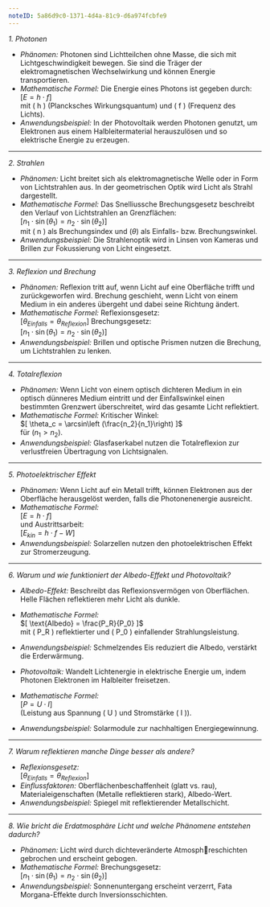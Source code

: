 ```yaml
---
noteID: 5a86d9c0-1371-4d4a-81c9-d6a974fcbfe9
---
```

*1. Photonen*

- *Phänomen:* Photonen sind Lichtteilchen ohne Masse, die sich mit Lichtgeschwindigkeit bewegen. Sie sind die Träger der elektromagnetischen Wechselwirkung und können Energie transportieren.
- *Mathematische Formel:* Die Energie eines Photons ist gegeben durch:  
  $[ E = h \cdot f ]$  
  mit \( h \) (Plancksches Wirkungsquantum) und \( f \) (Frequenz des Lichts).
- *Anwendungsbeispiel:* In der Photovoltaik werden Photonen genutzt, um Elektronen aus einem Halbleitermaterial herauszulösen und so elektrische Energie zu erzeugen.

---

*2. Strahlen*

- *Phänomen:* Licht breitet sich als elektromagnetische Welle oder in Form von Lichtstrahlen aus. In der geometrischen Optik wird Licht als Strahl dargestellt.
- *Mathematische Formel:* Das Snelliussche Brechungsgesetz beschreibt den Verlauf von Lichtstrahlen an Grenzflächen:  
  $[ n_1 \cdot \sin (\theta_1) = n_2 \cdot \sin (\theta_2) ]$  
  mit \( n \) als Brechungsindex und $( \theta )$ als Einfalls- bzw. Brechungswinkel.
- *Anwendungsbeispiel:* Die Strahlenoptik wird in Linsen von Kameras und Brillen zur Fokussierung von Licht eingesetzt.

---

*3. Reflexion und Brechung*

- *Phänomen:* Reflexion tritt auf, wenn Licht auf eine Oberfläche trifft und zurückgeworfen wird. Brechung geschieht, wenn Licht von einem Medium in ein anderes übergeht und dabei seine Richtung ändert.
- *Mathematische Formel:* Reflexionsgesetz:  
  $[ \theta_{Einfalls} = \theta_{Reflexion} ]$ 
  Brechungsgesetz:  
  $[ n_1 \cdot \sin (\theta_1) = n_2 \cdot \sin (\theta_2) ]$
- *Anwendungsbeispiel:* Brillen und optische Prismen nutzen die Brechung, um Lichtstrahlen zu lenken.

---

*4. Totalreflexion*

- *Phänomen:* Wenn Licht von einem optisch dichteren Medium in ein optisch dünneres Medium eintritt und der Einfallswinkel einen bestimmten Grenzwert überschreitet, wird das gesamte Licht reflektiert.
- *Mathematische Formel:* Kritischer Winkel:  
  $[ \theta_c = \arcsin\left (\frac{n_2}{n_1}\right) ]$  
  für $( n_1 > n_2 )$.
- *Anwendungsbeispiel:* Glasfaserkabel nutzen die Totalreflexion zur verlustfreien Übertragung von Lichtsignalen.

---

*5. Photoelektrischer Effekt*

- *Phänomen:* Wenn Licht auf ein Metall trifft, können Elektronen aus der Oberfläche herausgelöst werden, falls die Photonenenergie ausreicht.
- *Mathematische Formel:*  
  $[ E = h \cdot f ]$  
  und Austrittsarbeit:  
  $[ E_{kin} = h \cdot f - W ]$
- *Anwendungsbeispiel:* Solarzellen nutzen den photoelektrischen Effekt zur Stromerzeugung.

---

*6. Warum und wie funktioniert der Albedo-Effekt und Photovoltaik?*

- *Albedo-Effekt:* Beschreibt das Reflexionsvermögen von Oberflächen. Helle Flächen reflektieren mehr Licht als dunkle.
- *Mathematische Formel:*  
  $[ \text{Albedo} = \frac{P_R}{P_0} ]$  
  mit \( P_R \) reflektierter und \( P_0 \) einfallender Strahlungsleistung.
- *Anwendungsbeispiel:* Schmelzendes Eis reduziert die Albedo, verstärkt die Erderwärmung.

- *Photovoltaik:* Wandelt Lichtenergie in elektrische Energie um, indem Photonen Elektronen im Halbleiter freisetzen.
- *Mathematische Formel:*  
  $[ P = U \cdot I ]$  
  (Leistung aus Spannung \( U \) und Stromstärke \( I \)).
- *Anwendungsbeispiel:* Solarmodule zur nachhaltigen Energiegewinnung.

---

*7. Warum reflektieren manche Dinge besser als andere?*

- *Reflexionsgesetz:*  
  $[ \theta_{Einfalls} = \theta_{Reflexion} ]$
- *Einflussfaktoren:* Oberflächenbeschaffenheit (glatt vs. rau), Materialeigenschaften (Metalle reflektieren stark), Albedo-Wert.
- *Anwendungsbeispiel:* Spiegel mit reflektierender Metallschicht.

---

*8. Wie bricht die Erdatmosphäre Licht und welche Phänomene entstehen dadurch?*

- *Phänomen:* Licht wird durch dichteveränderte Atmosphreschichten gebrochen und erscheint gebogen.
- *Mathematische Formel:* Brechungsgesetz:  
  $[ n_1 \cdot \sin (\theta_1) = n_2 \cdot \sin (\theta_2) ]$
- *Anwendungsbeispiel:* Sonnenuntergang erscheint verzerrt, Fata Morgana-Effekte durch Inversionsschichten.
